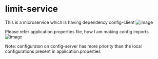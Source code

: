 # limit-service
This is a microservice which is having dependency config-client ![image](https://github.com/user-attachments/assets/6547ef81-4441-44af-9a10-ca0b43ff3861)


Please refer application.properties file, how I am making config imports
![image](https://github.com/user-attachments/assets/0d28d4f3-6ad2-413b-8679-3b7ce6361065)


Note: configuraton on config-server has more priority than the local configurations present in application.properties
